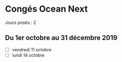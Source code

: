 # Congés Ocean Next 
Jours posés : 2

## Du 1er octobre au 31 décembre 2019
- [ ] vendredi 11 octobre
- [ ] lundi 14 octobre